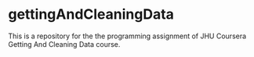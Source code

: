 # gettingAndCleaningData
This is a repository for the the programming assignment of JHU Coursera Getting And Cleaning Data course.

